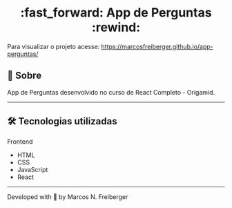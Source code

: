 <h1 align = "center"> :fast_forward: App de Perguntas :rewind: </h1>

Para visualizar o projeto acesse: https://marcosfreiberger.github.io/app-perguntas/

## 📖 Sobre

<p>App de Perguntas desenvolvido no curso de React Completo - Origamid.</p>

---

## 🛠 Tecnologias utilizadas

Frontend

- HTML
- CSS
- JavaScript
- React

---

Developed with 💙 by Marcos N. Freiberger

